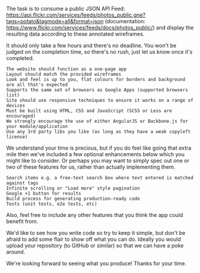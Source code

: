 The task is to consume a public JSON API Feed: https://api.flickr.com/services/feeds/photos_public.gne?tags=potato&tagmode=all&format=json
(documentation: https://www.flickr.com/services/feeds/docs/photos_public/) 
and display the resulting data according to these annotated wireframes.

It should only take a few hours and there's no deadline. You won't be judged on the completion time, so there's no rush, just let us know once it's completed.

    The website should function as a one-page app
    Layout should match the provided wireframes
    Look and feel is up to you, flat colours for borders and background are all that's expected
    Supports the same set of browsers as Google Apps (supported browsers list)
    Site should use responsive techniques to ensure it works on a range of devices
    Must be built using HTML, CSS and JavaScript (SCSS or Less are encouraged)
    We strongly encourage the use of either AngularJS or Backbone.js for your module/application
    Use any 3rd party libs you like (as long as they have a weak copyleft license)

We understand your time is precious, but if you do feel like going that extra mile then we've included a few optional enhancements below which you might like to consider. Or perhaps you may want to simply spec out one or two of these features for us, rather than actually implementing them.

    Search items e.g. a free-text search box where text entered is matched against tags
    Infinite scrolling or "Load more" style pagination
    Google +1 button for results
    Build process for generating production-ready code
    Tests (unit tests, e2e tests, etc)

Also, feel free to include any other features that you think the app could benefit from.

We'd like to see how you write code so try to keep it simple, but don't be afraid to add some flair to show off what you can do. Ideally you would upload your repository (to GitHub or similar) so that we can have a poke around.

We're looking forward to seeing what you produce! Thanks for your time.
